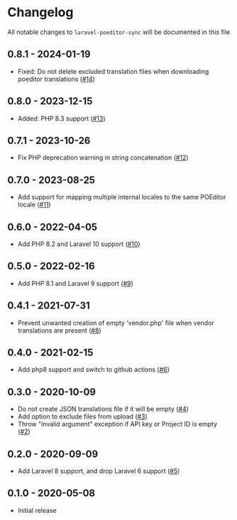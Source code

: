 # Changelog

All notable changes to `laravel-poeditor-sync` will be documented in this file

## 0.8.1 - 2024-01-19

- Fixed: Do not delete excluded translation files when downloading poeditor translations ([#14](https://github.com/nextapps-be/laravel-poeditor-sync/pull/14))

## 0.8.0 - 2023-12-15

- Added: PHP 8.3 support ([#13](https://github.com/nextapps-be/laravel-poeditor-sync/pull/13))

## 0.7.1 - 2023-10-26

- Fix PHP deprecation warning in string concatenation ([#12](https://github.com/nextapps-be/laravel-poeditor-sync/pull/12))

## 0.7.0 - 2023-08-25

- Add support for mapping multiple internal locales to the same POEditor locale ([#11](https://github.com/nextapps-be/laravel-poeditor-sync/pull/11))

## 0.6.0 - 2022-04-05

- Add PHP 8.2 and Laravel 10 support ([#10](https://github.com/nextapps-be/laravel-poeditor-sync/pull/10))

## 0.5.0 - 2022-02-16

- Add PHP 8.1 and Laravel 9 support ([#9](https://github.com/nextapps-be/laravel-poeditor-sync/pull/9))

## 0.4.1 - 2021-07-31

 - Prevent unwanted creation of empty 'vendor.php' file when vendor translations are present ([#8](https://github.com/nextapps-be/laravel-poeditor-sync/pull/8))

## 0.4.0 - 2021-02-15

 - Add php8 support and switch to github actions ([#6](https://github.com/nextapps-be/laravel-poeditor-sync/pull/6))

## 0.3.0 - 2020-10-09

 - Do not create JSON translations file if it will be empty ([#4](https://github.com/nextapps-be/laravel-poeditor-sync/pull/4))
 - Add option to exclude files from upload ([#3](https://github.com/nextapps-be/laravel-poeditor-sync/pull/3))
 - Throw "invalid argument" exception if API key or Project ID is empty ([#2](https://github.com/nextapps-be/laravel-poeditor-sync/pull/2))

## 0.2.0 - 2020-09-09

- Add Laravel 8 support, and drop Laravel 6 support ([#5](https://github.com/nextapps-be/laravel-poeditor-sync/pull/5))

## 0.1.0 - 2020-05-08

- Initial release
